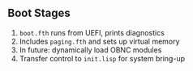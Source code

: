 ## Boot Stages
1. `boot.fth` runs from UEFI, prints diagnostics
2. Includes `paging.fth` and sets up virtual memory
3. In future: dynamically load OBNC modules
4. Transfer control to `init.lisp` for system bring-up
